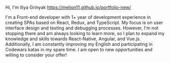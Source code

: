 Hi, I'm Iliya Grinyak https://melion11.github.io/portfolio-new/

I'm a Front-end developer with 1+ year of development experience in creating SPAs based on React, Redux, and TypeScript. My focus is on user interface design and testing and debugging processes. However, I'm not stopping there and am always looking to learn more, so I plan to expand my knowledge and skills towards React-Native, Angular, and Vue.js. Additionally, I am constantly improving my English and participating in Codewars katas in my spare time. I am open to new opportunities and willing to consider your offer!
